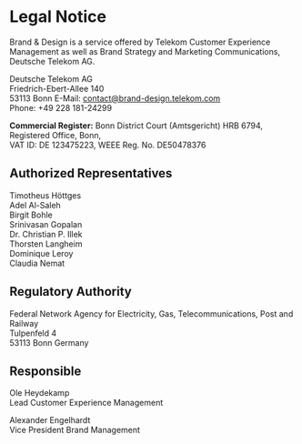 # Legal Notice

Brand & Design is a service offered by Telekom Customer Experience Management as well as Brand Strategy and Marketing Communications, Deutsche Telekom AG.

Deutsche Telekom AG<br>
Friedrich-Ebert-Allee 140<br>
53113 Bonn
E-Mail: [contact@brand-design.telekom.com](mailto:contact@brand-design.telekom.com)<br>
Phone: +49 228 181-24299

**Commercial Register:**
Bonn District Court (Amtsgericht) HRB 6794,<br>
Registered Office, Bonn,<br>
VAT ID: DE 123475223, WEEE Reg. No. DE50478376

## Authorized Representatives

Timotheus Höttges<br>
Adel Al-Saleh<br>
Birgit Bohle<br>
Srinivasan Gopalan<br>
Dr. Christian P. Illek<br>
Thorsten Langheim<br>
Dominique Leroy<br>
Claudia Nemat<br>

## Regulatory Authority

Federal Network Agency for Electricity, Gas, Telecommunications, Post and Railway<br>
Tulpenfeld 4<br>
53113 Bonn
Germany

## Responsible

Ole Heydekamp<br>
Lead Customer Experience Management<br>

Alexander Engelhardt<br>
Vice President Brand Management
